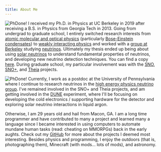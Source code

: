```yaml
---
title: About Me
---
```


![PhDone!](/images/phdone.jpg#floatright)
I received my Ph.D. in Physics at UC Berkeley in 2019 after receiving a B.S. in Physics from Georgia Tech in 2013. 
Going from undergrad to graduate school, I entirely switched research interests from [atomic molecular and optical physics](https://en.wikipedia.org/wiki/Atomic,_molecular,_and_optical_physics) (particularly [Bose-Einstein condensates](https://en.wikipedia.org/wiki/Bose%E2%80%93Einstein_condensate)) to [weakly interacting physics](https://en.wikipedia.org/wiki/Weak_interaction) and worked with a [group at Berkeley](https://underground.physics.berkeley.edu/) studying [neutrinos](https://en.wikipedia.org/wiki/Neutrino).
Ultimately my thesis ended up being about using [solar neutrinos](https://en.wikipedia.org/wiki/Solar_neutrino) to understand fundamental properties of neutrinos, and developing new neutrino detection techniques. 
You can find a copy [here](https://nino.lbl.gov/~benland100/thesis_final.pdf). 
During graduate school, my particular involvement was with the [SNO](https://sno.phy.queensu.ca/), [SNO+](https://snoplus.phy.queensu.ca/), and [Theia](https://theia.berkeley.edu/index.php/Main_Page) projects.

![PhDone!](/images/upenn.png#floatleftsmall)
Currently, I work as a postdoc at the University of Pennsylvania where I continue to research neutrinos in the [high energy physics neutrino group](https://www.physics.upenn.edu/research/high-energy-physics). 
I've remained involved in the SNO+ and Theia projects, and am getting involved in the [DUNE](https://www.dunescience.org/) experiment, where I'll be focusing on developing the cold electronics / supporting hardware for the detector and exploring solar neutrino interactions in liquid argon.

Otherwise, I am 29 years old and hail from Macon, GA. 
I am a long time programmer and have contributed to many a project and learned many a language since I became interested in using computers to automate mundane human tasks (read: cheating on MMORPGs) back in the early aughts. 
Check out my [GitHub](https://github.com/BenLand100) for more about the projects I deemed most interesting. 
Besides physics and programming, I enjoy the outdoors (that is, photographing them), Minecraft (with mods... lots of mods), and astronomy.


